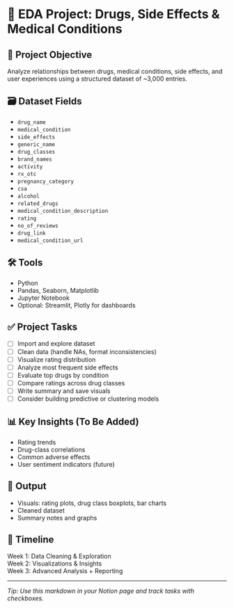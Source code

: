 # 🧪 EDA Project: Drugs, Side Effects & Medical Conditions

## 📌 Project Objective
Analyze relationships between drugs, medical conditions, side effects, and user experiences using a structured dataset of ~3,000 entries.

## 🗃️ Dataset Fields
- `drug_name`
- `medical_condition`
- `side_effects`
- `generic_name`
- `drug_classes`
- `brand_names`
- `activity`
- `rx_otc`
- `pregnancy_category`
- `csa`
- `alcohol`
- `related_drugs`
- `medical_condition_description`
- `rating`
- `no_of_reviews`
- `drug_link`
- `medical_condition_url`

## 🛠️ Tools
- Python
- Pandas, Seaborn, Matplotlib
- Jupyter Notebook
- Optional: Streamlit, Plotly for dashboards

## ✅ Project Tasks
- [ ] Import and explore dataset
- [ ] Clean data (handle NAs, format inconsistencies)
- [ ] Visualize rating distribution
- [ ] Analyze most frequent side effects
- [ ] Evaluate top drugs by condition
- [ ] Compare ratings across drug classes
- [ ] Write summary and save visuals
- [ ] Consider building predictive or clustering models

## 📊 Key Insights (To Be Added)
- Rating trends
- Drug-class correlations
- Common adverse effects
- User sentiment indicators (future)

## 📂 Output
- Visuals: rating plots, drug class boxplots, bar charts
- Cleaned dataset
- Summary notes and graphs

## 📅 Timeline
Week 1: Data Cleaning & Exploration  
Week 2: Visualizations & Insights  
Week 3: Advanced Analysis + Reporting

---

*Tip: Use this markdown in your Notion page and track tasks with checkboxes.*
